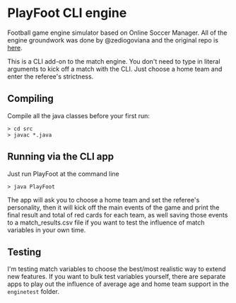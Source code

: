 # PlayFoot CLI engine

Football game engine simulator based on Online Soccer Manager. All of the engine groundwork was done by @zediogoviana and the original repo is [here](https://github.com/zediogoviana/soccer-simulation-engine). 

This is a CLI add-on to the match engine. You don't need to type in literal arguments to kick off a match with the CLI. Just choose a home team and enter the referee's strictness.

## Compiling

Compile all the java classes before your first run:

```
> cd src 
> javac *.java

```

## Running via the CLI app

Just run PlayFoot at the command line

```
> java PlayFoot
```

The app will ask you to choose a home team and set the referee's personality, then it will kick off the main events of the game and print the final result and total of red cards for each team, as well saving those events to a match_results.csv file if you want to test the influence of match variables in your own time.


## Testing

I'm testing match variables to choose the best/most realistic way to extend new features. If you want to bulk test variables yourself, there are separate apps to play out the influence of average age and home team support in the `enginetest` folder.
